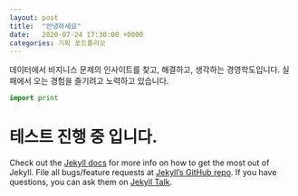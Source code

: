 ```yaml
---
layout: post
title:  "안녕하세요"
date:   2020-07-24 17:30:00 +0000
categories: 기획 포트폴리오
---
```

데이터에서 비지니스 문제의 인사이트를 찾고, 해결하고, 생각하는
경영학도입니다. 실패에서 오는 경험을 즐기려고 노력하고 있습니다.

```python
import print

```

# 테스트 진행 중 입니다.

Check out the [Jekyll docs][jekyll-docs] for more info on how to get the most out of Jekyll. File all bugs/feature requests at [Jekyll’s GitHub repo][jekyll-gh]. If you have questions, you can ask them on [Jekyll Talk][jekyll-talk].

[jekyll-docs]: https://jekyllrb.com/docs/home
[jekyll-gh]:   https://github.com/jekyll/jekyll
[jekyll-talk]: https://talk.jekyllrb.com/
